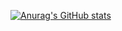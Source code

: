 [![Anurag's GitHub stats](https://github-readme-stats.vercel.app/api?username=YXRRXY)](https://github.com/anuraghazra/github-readme-stats)
